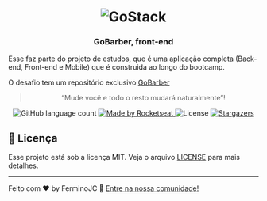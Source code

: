 <h1 align="center">
<img alt="GoStack" src="https://storage.googleapis.com/golden-wind/bootcamp-gostack/header-desafios.png"/>
</h1>

<h3 align="center">
  GoBarber, front-end
</h3>

<p>Esse faz parte do projeto de estudos, que é uma aplicação completa (Back-end, Front-end e Mobile) que é construida ao longo do bootcamp.</p>

<p>O desafio tem um repositório exclusivo
  <a href="https://github.com/renanferminojc/gobarber">GoBarber</a>
</p>


<blockquote align="center">“Mude você e todo o resto mudará naturalmente”!</blockquote>

<p align="center">
  <img alt="GitHub language count" src="https://img.shields.io/github/languages/count/rocketseat/bootcamp-gostack-desafio-09?color=%2304D361" />

  <a href="https://rocketseat.com.br">
    <img alt="Made by Rocketseat" src="https://img.shields.io/badge/made%20by-Rocketseat-%2304D361" />
  </a>

  <img alt="License" src="https://img.shields.io/badge/license-MIT-%2304D361" />

  <a href="https://github.com/Rocketseat/bootcamp-gostack-desafio-09/stargazers">
    <img alt="Stargazers" src="https://img.shields.io/github/stars/rocketseat/bootcamp-gostack-desafio-09?style=social" />
  </a>
</p>

## 📝 Licença

Esse projeto está sob a licença MIT. Veja o arquivo [LICENSE](LICENSE.md) para mais detalhes.

---

Feito com ♥ by FerminoJC :wave: [Entre na nossa comunidade!](https://discordapp.com/invite/gCRAFhc)